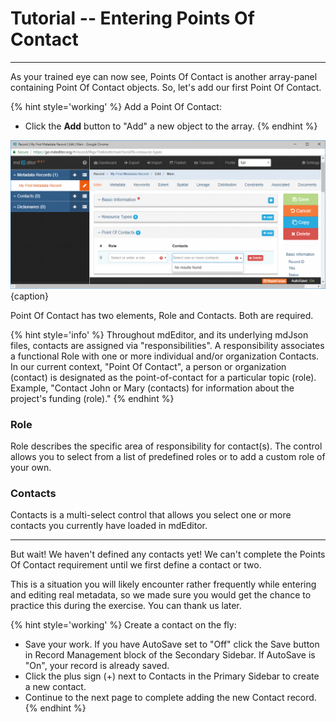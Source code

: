 # Tutorial -- Entering Points Of Contact 
---

As your trained eye can now see, <span class="md-panel">Points Of Contact</span> is another array-panel containing <span class="md-panel">Point Of Contact</span> objects.  So, let's add our first Point Of Contact.

{% hint style='working' %}
  Add a Point Of Contact:
  * Click the <strong class="btn btn-info btn-xs"> <i class="fa fa-plus"> </i> Add</strong> button to "Add" a new object to the array.
{% endhint %}

![Edit Window - Main - Points Of Contact](/assets/tutorial/edit-window-main-poc-1.png){caption}

<span class="md-panel">Point Of Contact</span> has two elements, <span class="md-element">Role</span> and <span class="md-element">Contacts</span>.  Both are required. 

{% hint style='info' %}
  Throughout mdEditor, and its underlying mdJson files, contacts are assigned via "responsibilities".  A responsibility associates a functional <span class="md-element">Role</span> with one or more individual and/or organization <span class="md-element">Contacts</span>.  In our current context, "Point Of Contact", a person or organization (contact) is designated as the point-of-contact for a particular topic (role).  Example, "Contact John or Mary (contacts) for information about the project's funding (role)."
{% endhint %}

### Role <i class="fa fa-asterisk required" title="Required"> </i>

<span class="md-element">Role</span> describes the specific area of responsibility for contact(s).  The control allows you to select from a list of predefined roles or to add a custom role of your own.  

### Contacts <i class="fa fa-asterisk required" title="Required"> </i>

<span class="md-element">Contacts</span> is a multi-select control that allows you select one or more contacts you currently have loaded in mdEditor. 

---

But wait!  We haven't defined any contacts yet!  We can't complete the <span class="md-panel">Points Of Contact</span> requirement until we first define a contact or two.  

This is a situation you will likely encounter rather frequently while entering and editing real metadata, so we made sure you would get the chance to practice this during the exercise.  You can thank us later. 

{% hint style='working' %}
  Create a contact on the fly:
  * Save your work.  If you have AutoSave set to "Off" click the <span class="btn btn-success btn-xs"> <i class="fa fa-floppy-o"> </i> Save</span> button in <span class="md-window">Record Management</span> block of the <span class="md-window">Secondary Sidebar</span>.  If AutoSave is "On", your record is already saved.
  * Click the plus sign (+) next to Contacts in the <span class="md-window">Primary Sidebar</span> to create a new contact. 
  * Continue to the next page to complete adding the new Contact record.
{% endhint %}
